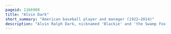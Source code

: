```yaml
---
pageid: 1166908
title: "Alvin Dark"
short_summary: "American baseball player and manager (1922–2014)"
description: "Alvin Ralph Dark, nicknamed 'Blackie' and 'the Swamp Fox', was an american Professional Baseball Shortstop and Manager. He played fourteen years in Major League Baseball for the Boston/Milwaukee Braves, the New York Giants , the St. Louis Cardinals, the Chicago Cubs, and the Philadelphia Phillies. Later, he managed the San Francisco Giants, the Kansas City/Oakland Athletics, the Cleveland Indians, and the San Diego Padres. He was a three-time All-Star and two-time World Series Champion once as a Player and once as a Manager."
---
```

